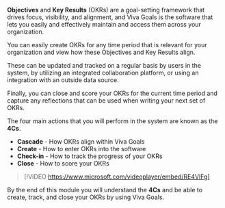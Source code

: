 **Objectives** and **Key Results** (OKRs) are a goal-setting framework that drives focus, visibility, and alignment, and Viva Goals is the software that lets you easily and effectively maintain and access them across your organization.

You can easily create OKRs for any time period that is relevant for your organization and view how these Objectives and Key Results align.

These can be updated and tracked on a regular basis by users in the system, by utilizing an integrated collaboration platform, or using an integration with an outside data source.

Finally, you can close and score your OKRs for the current time period and capture any reflections that can be used when writing your next set of OKRs.

The four main actions that you will perform in the system are known as the **4Cs**.

- **Cascade** - How OKRs align within Viva Goals
- **Create** - How to enter OKRs into the software
- **Check-in** - How to track the progress of your OKRs
- **Close** - How to score your OKRs

> [!VIDEO https://www.microsoft.com/videoplayer/embed/RE4VlFg]

By the end of this module you will understand the **4Cs** and be able to create, track, and close your OKRs by using Viva Goals.
